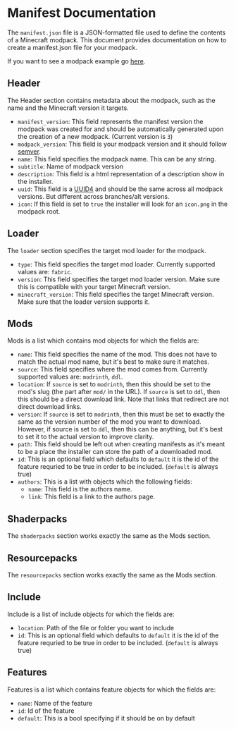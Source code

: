 # Manifest Documentation

The `manifest.json` file is a JSON-formatted file used to define the contents of a Minecraft modpack. This document provides documentation on how to create a manifest.json file for your modpack.

If you want to see a modpack example go [here](https://github.com/Wynncraft-Overhaul/modpack-example).

## Header

The Header section contains metadata about the modpack, such as the name and the Minecraft version it targets.

- `manifest_version`: This field represents the manifest version the modpack was created for and should be automatically generated upon the creation of a new modpack. (Current version is `3`)
- `modpack_version`: This field is your modpack version and it should follow [semver](https://semver.org/).
- `name`: This field specifies the modpack name. This can be any string.
- `subtitle`: Name of modpack version
- `description`: This field is a html representation of a description show in the installer.
- `uuid`: This field is a [UUID4](https://www.uuidgenerator.net/) and should be the same across all modpack versions. But different across branches/alt versions.
- `icon`: If this field is set to `true` the installer will look for an `icon.png` in the modpack root.

## Loader

The `loader` section specifies the target mod loader for the modpack.

- `type`: This field specifies the target mod loader. Currently supported values are: `fabric`.
- `version`: This field specifies the target mod loader version. Make sure this is compatible with your target Minecraft version.
- `minecraft_version`: This field specifies the target Minecraft version. Make sure that the loader version supports it.

## Mods

Mods is a list which contains mod objects for which the fields are:

- `name`: This field specifies the name of the mod. This does not have to match the actual mod name, but it's best to make sure it matches.
- `source`: This field specifies where the mod comes from. Currently supported values are: `modrinth`, `ddl`.
- `location`: If `source` is set to `modrinth`, then this should be set to the mod's slug (the part after `mod/` in the URL). If `source` is set to `ddl`, then this should be a direct download link. Note that links that redirect are not direct download links.
- `version`: If `source` is set to `modrinth`, then this must be set to exactly the same as the version number of the mod you want to download. However, if source is set to `ddl`, then this can be anything, but it's best to set it to the actual version to improve clarity.
- `path`: This field should be left out when creating manifests as it's meant to be a place the installer can store the path of a downloaded mod.
- `id`: This is an optional field which defaults to `default` it is the id of the feature requried to be true in order to be included. (`default` is always true)
- `authors`: This is a list with objects which the following fields:
  - `name`: This field is the authors name.
  - `link`: This field is a link to the authors page.

## Shaderpacks

The `shaderpacks` section works exactly the same as the Mods section.

## Resourcepacks

The `resourcepacks` section works exactly the same as the Mods section.

## Include

Include is a list of include objects for which the fields are:

- `location`: Path of the file or folder you want to include
- `id`: This is an optional field which defaults to `default` it is the id of the feature requried to be true in order to be included. (`default` is always true)

## Features

Features is a list which contains feature objects for which the fields are:

- `name`: Name of the feature
- `id`: Id of the feature
- `default`: This is a bool specifying if it should be on by default
